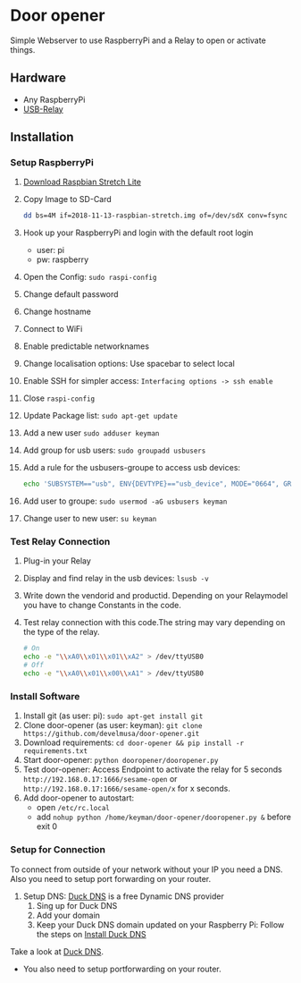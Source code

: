 # Door opener

Simple Webserver to use RaspberryPi and a Relay to open or activate things.
## Hardware

- Any RaspberryPi
- [USB-Relay](https://www.aliexpress.com/item/LCUS-1-type-USB-Relay-Module-Electronic-Converter-PCB-USB-Intelligent-Control-Switch/32955376837.html?spm=a2g0s.9042311.0.0.122a4c4dZg1vG4)

## Installation

### Setup RaspberryPi

1. [Download Raspbian Stretch Lite](https://www.raspberrypi.org/downloads/raspbian/)
2. Copy Image to SD-Card

    ```bash
    dd bs=4M if=2018-11-13-raspbian-stretch.img of=/dev/sdX conv=fsync
    ```

3. Hook up your RaspberryPi and login with the default root login
    - user: pi
    - pw: raspberry
4. Open the Config: `sudo raspi-config`
5. Change default password
6. Change hostname
7. Connect to WiFi
8. Enable predictable networknames
9. Change localisation options: Use spacebar to select local
10. Enable SSH for simpler access: `Interfacing options -> ssh enable`
11. Close `raspi-config`
12. Update Package list: `sudo apt-get update`
13. Add a new user `sudo adduser keyman`
14. Add group for usb users: `sudo groupadd usbusers`
15. Add a rule for the usbusers-groupe to access usb devices:

    ```bash
    echo 'SUBSYSTEM=="usb", ENV{DEVTYPE}=="usb_device", MODE="0664", GROUP="usbusers"' | sudo tee -a /etc/udev/rules.d/99-com.rules
    ```

16. Add user to groupe: `sudo usermod -aG usbusers keyman`
17. Change user to new user: `su keyman`

### Test Relay Connection

1. Plug-in your Relay
2. Display and find relay in the usb devices: `lsusb -v`
3. Write down the vendorid and productid. Depending on your Relaymodel you have to change Constants in the code.
4. Test relay connection with this code.The string may vary depending on the type of the relay.

    ```bash
    # On
    echo -e "\\xA0\\x01\\x01\\xA2" > /dev/ttyUSB0
    # Off
    echo -e "\\xA0\\x01\\x00\\xA1" > /dev/ttyUSB0
    ```


### Install Software

1. Install git (as user: pi): `sudo apt-get install git`
2. Clone door-opener (as user: keyman): `git clone https://github.com/develmusa/door-opener.git`
3. Download requirements: `cd door-opener && pip install -r requirements.txt`
4. Start door-opener: `python dooropener/dooropener.py`
5. Test door-opener: Access Endpoint to activate the relay for 5 seconds `http://192.168.0.17:1666/sesame-open` or `http://192.168.0.17:1666/sesame-open/x` for x seconds.
6. Add door-opener to autostart: 
    - open `/etc/rc.local`
    - add `nohup python /home/keyman/door-opener/dooropener.py &` before exit 0

### Setup for Connection

To connect from outside of your network without your IP you need a DNS. Also you need to setup port forwarding on your router.

1. Setup DNS: [Duck DNS](https://www.duckdns.org/) is a free Dynamic DNS provider
    1. Sing up for Duck DNS
    2. Add your domain
    3. Keep your Duck DNS domain updated on your Raspberry Pi: Follow the steps on [Install Duck DNS](https://www.duckdns.org/install.jsp)
    

Take a look at [Duck DNS](https://www.duckdns.org/domains).
- You also need to setup portforwarding on your router.
